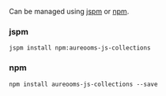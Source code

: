 Can be managed using
[jspm](http://jspm.io)
or [npm](https://github.com/npm/npm).

### jspm
```terminal
jspm install npm:aureooms-js-collections
```

### npm
```terminal
npm install aureooms-js-collections --save
```
